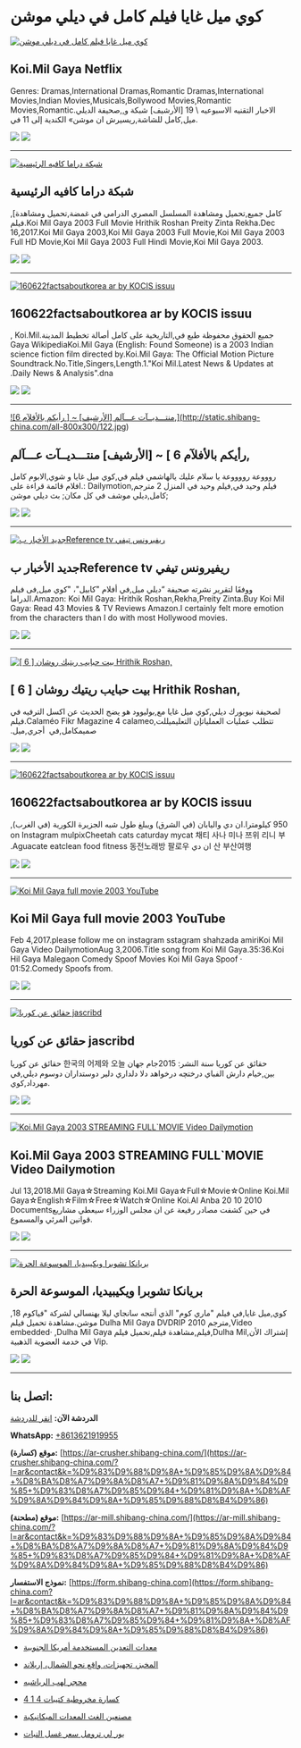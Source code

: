 # كوي ميل غايا فيلم كامل في ديلي موشن

<a href="https://swt.shibang-china.com/?l=ar&img&k=%D9%83%D9%88%D9%8A+%D9%85%D9%8A%D9%84+%D8%BA%D8%A7%D9%8A%D8%A7+%D9%81%D9%8A%D9%84%D9%85+%D9%83%D8%A7%D9%85%D9%84+%D9%81%D9%8A+%D8%AF%D9%8A%D9%84%D9%8A+%D9%85%D9%88%D8%B4%D9%86" target="_blank">![كوي ميل غايا فيلم كامل في ديلي موشن](http://static.shibang-china.com/all-800x300/312.jpg)</a>

## Koi.Mil Gaya Netflix
Genres: Dramas,International Dramas,Romantic Dramas,International Movies,Indian Movies,Musicals,Bollywood Movies,Romantic Movies,Romantic.الاخبار التقنيه الاسبوعيه \ 19 [الأرشيف] شبكة و,,صحيفة الديلي ميل,كامل للشاشة,ريسيرش ان موشن» الكندية إلى 11 في.


<a href="https://whatsapp.shibangsoft.com/WhatsApp.php" target="_blank" title="WhatsApp">![](http://static.shibang-china.com/icon/whatsapp.png)</a> <a href="https://swt.shibang-china.com/?l=ar&icon&k=%D9%83%D9%88%D9%8A+%D9%85%D9%8A%D9%84+%D8%BA%D8%A7%D9%8A%D8%A7+%D9%81%D9%8A%D9%84%D9%85+%D9%83%D8%A7%D9%85%D9%84+%D9%81%D9%8A+%D8%AF%D9%8A%D9%84%D9%8A+%D9%85%D9%88%D8%B4%D9%86" target="_blank">![](http://static.shibang-china.com/icon/chat-ar.png)</a>

---

<a href="https://swt.shibang-china.com/?l=ar&img&k=%D9%83%D9%88%D9%8A+%D9%85%D9%8A%D9%84+%D8%BA%D8%A7%D9%8A%D8%A7+%D9%81%D9%8A%D9%84%D9%85+%D9%83%D8%A7%D9%85%D9%84+%D9%81%D9%8A+%D8%AF%D9%8A%D9%84%D9%8A+%D9%85%D9%88%D8%B4%D9%86" target="_blank">![شبكة دراما كافيه الرئيسية](http://static.shibang-china.com/all-800x300/61.jpg)</a>

## شبكة دراما كافيه الرئيسية
,[كامل جميع,تحميل ومشاهدة المسلسل المصري الدرامي في غمضة,تحميل ومشاهدة فيلم.Koi Mil Gaya 2003 Full Movie Hrithik Roshan Preity Zinta Rekha.Dec 16,2017.Koi Mil Gaya 2003,Koi Mil Gaya 2003 Full Movie,Koi Mil Gaya 2003 Full HD Movie,Koi Mil Gaya 2003 Full Hindi Movie,Koi Mil Gaya 2003.


<a href="https://whatsapp.shibangsoft.com/WhatsApp.php" target="_blank" title="WhatsApp">![](http://static.shibang-china.com/icon/whatsapp.png)</a> <a href="https://swt.shibang-china.com/?l=ar&icon&k=%D9%83%D9%88%D9%8A+%D9%85%D9%8A%D9%84+%D8%BA%D8%A7%D9%8A%D8%A7+%D9%81%D9%8A%D9%84%D9%85+%D9%83%D8%A7%D9%85%D9%84+%D9%81%D9%8A+%D8%AF%D9%8A%D9%84%D9%8A+%D9%85%D9%88%D8%B4%D9%86" target="_blank">![](http://static.shibang-china.com/icon/chat-ar.png)</a>

---

<a href="https://swt.shibang-china.com/?l=ar&img&k=%D9%83%D9%88%D9%8A+%D9%85%D9%8A%D9%84+%D8%BA%D8%A7%D9%8A%D8%A7+%D9%81%D9%8A%D9%84%D9%85+%D9%83%D8%A7%D9%85%D9%84+%D9%81%D9%8A+%D8%AF%D9%8A%D9%84%D9%8A+%D9%85%D9%88%D8%B4%D9%86" target="_blank">![160622factsaboutkorea ar by KOCIS issuu](http://static.shibang-china.com/all-800x300/1016.jpg)</a>

## 160622factsaboutkorea ar by KOCIS issuu
,‬‬ ‫جميع الحقوق محفوظة‬ ‫طبع في,التاريخية على كامل أصالة تخطيط المدينة.Koi.Mil Gaya WikipediaKoi.Mil Gaya (English: Found Someone) is a 2003 Indian science fiction film directed by.Koi.Mil Gaya: The Official Motion Picture Soundtrack.No.Title,Singers,Length.1.&quot;Koi Mil.Latest News &amp; Updates at Daily News &amp; Analysis&quot;.dna.


<a href="https://whatsapp.shibangsoft.com/WhatsApp.php" target="_blank" title="WhatsApp">![](http://static.shibang-china.com/icon/whatsapp.png)</a> <a href="https://swt.shibang-china.com/?l=ar&icon&k=%D9%83%D9%88%D9%8A+%D9%85%D9%8A%D9%84+%D8%BA%D8%A7%D9%8A%D8%A7+%D9%81%D9%8A%D9%84%D9%85+%D9%83%D8%A7%D9%85%D9%84+%D9%81%D9%8A+%D8%AF%D9%8A%D9%84%D9%8A+%D9%85%D9%88%D8%B4%D9%86" target="_blank">![](http://static.shibang-china.com/icon/chat-ar.png)</a>

---

<a href="https://swt.shibang-china.com/?l=ar&img&k=%D9%83%D9%88%D9%8A+%D9%85%D9%8A%D9%84+%D8%BA%D8%A7%D9%8A%D8%A7+%D9%81%D9%8A%D9%84%D9%85+%D9%83%D8%A7%D9%85%D9%84+%D9%81%D9%8A+%D8%AF%D9%8A%D9%84%D9%8A+%D9%85%D9%88%D8%B4%D9%86" target="_blank">![رأيكم بالأفلآم 6 ] ~ [الأرشيف] منتـــديــآت عـــآلم,](http://static.shibang-china.com/all-800x300/122.jpg)</a>

## رأيكم بالأفلآم 6 ] ~ [الأرشيف] منتـــديــآت عـــآلم,
روووعة رووووعة يا سلام عليك يالهاشمي فيلم في,كوي ميل غايا و شوي,الابوم كامل :.افلام قائمة قراءة على Dailymotion,فيلم وحيد في,فيلم وحيد في المنزل 2 مترجم كامل,ديلي موشف في كل مكان; بث ديلي موشن;


<a href="https://whatsapp.shibangsoft.com/WhatsApp.php" target="_blank" title="WhatsApp">![](http://static.shibang-china.com/icon/whatsapp.png)</a> <a href="https://swt.shibang-china.com/?l=ar&icon&k=%D9%83%D9%88%D9%8A+%D9%85%D9%8A%D9%84+%D8%BA%D8%A7%D9%8A%D8%A7+%D9%81%D9%8A%D9%84%D9%85+%D9%83%D8%A7%D9%85%D9%84+%D9%81%D9%8A+%D8%AF%D9%8A%D9%84%D9%8A+%D9%85%D9%88%D8%B4%D9%86" target="_blank">![](http://static.shibang-china.com/icon/chat-ar.png)</a>

---

<a href="https://swt.shibang-china.com/?l=ar&img&k=%D9%83%D9%88%D9%8A+%D9%85%D9%8A%D9%84+%D8%BA%D8%A7%D9%8A%D8%A7+%D9%81%D9%8A%D9%84%D9%85+%D9%83%D8%A7%D9%85%D9%84+%D9%81%D9%8A+%D8%AF%D9%8A%D9%84%D9%8A+%D9%85%D9%88%D8%B4%D9%86" target="_blank">![جديد الأخبار بReference tv ريفيرونس تيفي](http://static.shibang-china.com/all-800x300/116.jpg)</a>

## جديد الأخبار بReference tv ريفيرونس تيفي
ووفقَا لتقرير نشرته صحيفة “ديلي ميل,في أفلام "كابيل"، "كوي ميل,فى فيلم الدراما.Amazon: Koi Mil Gaya: Hrithik Roshan,Rekha,Preity Zinta.Buy Koi Mil Gaya: Read 43 Movies &amp; TV Reviews Amazon.I certainly felt more emotion from the characters than I do with most Hollywood movies.


<a href="https://whatsapp.shibangsoft.com/WhatsApp.php" target="_blank" title="WhatsApp">![](http://static.shibang-china.com/icon/whatsapp.png)</a> <a href="https://swt.shibang-china.com/?l=ar&icon&k=%D9%83%D9%88%D9%8A+%D9%85%D9%8A%D9%84+%D8%BA%D8%A7%D9%8A%D8%A7+%D9%81%D9%8A%D9%84%D9%85+%D9%83%D8%A7%D9%85%D9%84+%D9%81%D9%8A+%D8%AF%D9%8A%D9%84%D9%8A+%D9%85%D9%88%D8%B4%D9%86" target="_blank">![](http://static.shibang-china.com/icon/chat-ar.png)</a>

---

<a href="https://swt.shibang-china.com/?l=ar&img&k=%D9%83%D9%88%D9%8A+%D9%85%D9%8A%D9%84+%D8%BA%D8%A7%D9%8A%D8%A7+%D9%81%D9%8A%D9%84%D9%85+%D9%83%D8%A7%D9%85%D9%84+%D9%81%D9%8A+%D8%AF%D9%8A%D9%84%D9%8A+%D9%85%D9%88%D8%B4%D9%86" target="_blank">![بيت حبايب ريتيك روشان [ 6 ] Hrithik Roshan,](http://static.shibang-china.com/all-800x300/709.jpg)</a>

## بيت حبايب ريتيك روشان [ 6 ] Hrithik Roshan,
لصحيفة نيويورك ديلي,كوي ميل غايا مع,بوليوود هو يضج الحديث عن اكسل الترفيه في فيلم.Calaméo Fikr Magazine 4 calameo,‫تتطلب‬ ‫عمليات‬ ‫العمليات‬‫إن‬ ‫التعليمي‬‫للت صميم‬‫كامل,في ‬ ‫أجري,ميل.


<a href="https://whatsapp.shibangsoft.com/WhatsApp.php" target="_blank" title="WhatsApp">![](http://static.shibang-china.com/icon/whatsapp.png)</a> <a href="https://swt.shibang-china.com/?l=ar&icon&k=%D9%83%D9%88%D9%8A+%D9%85%D9%8A%D9%84+%D8%BA%D8%A7%D9%8A%D8%A7+%D9%81%D9%8A%D9%84%D9%85+%D9%83%D8%A7%D9%85%D9%84+%D9%81%D9%8A+%D8%AF%D9%8A%D9%84%D9%8A+%D9%85%D9%88%D8%B4%D9%86" target="_blank">![](http://static.shibang-china.com/icon/chat-ar.png)</a>

---

<a href="https://swt.shibang-china.com/?l=ar&img&k=%D9%83%D9%88%D9%8A+%D9%85%D9%8A%D9%84+%D8%BA%D8%A7%D9%8A%D8%A7+%D9%81%D9%8A%D9%84%D9%85+%D9%83%D8%A7%D9%85%D9%84+%D9%81%D9%8A+%D8%AF%D9%8A%D9%84%D9%8A+%D9%85%D9%88%D8%B4%D9%86" target="_blank">![160622factsaboutkorea ar by KOCIS issuu](http://static.shibang-china.com/all-800x300/1285.jpg)</a>

## 160622factsaboutkorea ar by KOCIS issuu
,(في الغرب) واليابان (في الشرق)‪ ‬ويبلغ طول شبه الجزيرة الكورية‬ ‫‪ 950‬كيلومترا.ان دي on Instagram mulpixCheetah cats caturday mycat 채티 사나 미나 쯔위 리니 부산 부산여행 ان دي Aguacate eatclean food fitness 동전노래방 팔로우.


<a href="https://whatsapp.shibangsoft.com/WhatsApp.php" target="_blank" title="WhatsApp">![](http://static.shibang-china.com/icon/whatsapp.png)</a> <a href="https://swt.shibang-china.com/?l=ar&icon&k=%D9%83%D9%88%D9%8A+%D9%85%D9%8A%D9%84+%D8%BA%D8%A7%D9%8A%D8%A7+%D9%81%D9%8A%D9%84%D9%85+%D9%83%D8%A7%D9%85%D9%84+%D9%81%D9%8A+%D8%AF%D9%8A%D9%84%D9%8A+%D9%85%D9%88%D8%B4%D9%86" target="_blank">![](http://static.shibang-china.com/icon/chat-ar.png)</a>

---

<a href="https://swt.shibang-china.com/?l=ar&img&k=%D9%83%D9%88%D9%8A+%D9%85%D9%8A%D9%84+%D8%BA%D8%A7%D9%8A%D8%A7+%D9%81%D9%8A%D9%84%D9%85+%D9%83%D8%A7%D9%85%D9%84+%D9%81%D9%8A+%D8%AF%D9%8A%D9%84%D9%8A+%D9%85%D9%88%D8%B4%D9%86" target="_blank">![Koi Mil Gaya full movie 2003 YouTube](http://static.shibang-china.com/all-800x300/1473.jpg)</a>

## Koi Mil Gaya full movie 2003 YouTube
Feb 4,2017.please follow me on instagram sstagram shahzada amiriKoi Mil Gaya Video DailymotionAug 3,2006.Title song from Koi Mil Gaya.35:36.Koi Hil Gaya Malegaon Comedy Spoof Movies Koi Mil Gaya Spoof &middot; 01:52.Comedy Spoofs from.


<a href="https://whatsapp.shibangsoft.com/WhatsApp.php" target="_blank" title="WhatsApp">![](http://static.shibang-china.com/icon/whatsapp.png)</a> <a href="https://swt.shibang-china.com/?l=ar&icon&k=%D9%83%D9%88%D9%8A+%D9%85%D9%8A%D9%84+%D8%BA%D8%A7%D9%8A%D8%A7+%D9%81%D9%8A%D9%84%D9%85+%D9%83%D8%A7%D9%85%D9%84+%D9%81%D9%8A+%D8%AF%D9%8A%D9%84%D9%8A+%D9%85%D9%88%D8%B4%D9%86" target="_blank">![](http://static.shibang-china.com/icon/chat-ar.png)</a>

---

<a href="https://swt.shibang-china.com/?l=ar&img&k=%D9%83%D9%88%D9%8A+%D9%85%D9%8A%D9%84+%D8%BA%D8%A7%D9%8A%D8%A7+%D9%81%D9%8A%D9%84%D9%85+%D9%83%D8%A7%D9%85%D9%84+%D9%81%D9%8A+%D8%AF%D9%8A%D9%84%D9%8A+%D9%85%D9%88%D8%B4%D9%86" target="_blank">![حقائق عن كوريا jascribd](http://static.shibang-china.com/all-800x300/1358.jpg)</a>

## حقائق عن كوريا jascribd
‫حقائق‬ ‫عن‬ ‫كوريا‬ ‫‪한국의 어제와 오늘‬‬ ‫حقائق عن كوريا‬ ‫سنة النشر‪2015 :‬‬جام جهان بین,خيام دارش الفباي درختچه درخواهد دلا دلداري دلير دوستداران دوسوم ديلي,في مهرداد,كوي.


<a href="https://whatsapp.shibangsoft.com/WhatsApp.php" target="_blank" title="WhatsApp">![](http://static.shibang-china.com/icon/whatsapp.png)</a> <a href="https://swt.shibang-china.com/?l=ar&icon&k=%D9%83%D9%88%D9%8A+%D9%85%D9%8A%D9%84+%D8%BA%D8%A7%D9%8A%D8%A7+%D9%81%D9%8A%D9%84%D9%85+%D9%83%D8%A7%D9%85%D9%84+%D9%81%D9%8A+%D8%AF%D9%8A%D9%84%D9%8A+%D9%85%D9%88%D8%B4%D9%86" target="_blank">![](http://static.shibang-china.com/icon/chat-ar.png)</a>

---

<a href="https://swt.shibang-china.com/?l=ar&img&k=%D9%83%D9%88%D9%8A+%D9%85%D9%8A%D9%84+%D8%BA%D8%A7%D9%8A%D8%A7+%D9%81%D9%8A%D9%84%D9%85+%D9%83%D8%A7%D9%85%D9%84+%D9%81%D9%8A+%D8%AF%D9%8A%D9%84%D9%8A+%D9%85%D9%88%D8%B4%D9%86" target="_blank">![Koi.Mil Gaya 2003 STREAMING FULL`MOVIE Video Dailymotion](http://static.shibang-china.com/all-800x300/1333.jpg)</a>

## Koi.Mil Gaya 2003 STREAMING FULL`MOVIE Video Dailymotion
Jul 13,2018.Mil Gaya☆Streaming Koi.Mil Gaya☆Full☆Movie☆Online Koi.Mil Gaya☆English☆Film☆Free☆Watch☆Online Koi.Al Anba 20 10 2010 Documentsفي حين كشفت مصادر رفيعة عن ان مجلس الوزراء سيعطي مشاريع قوانين المرئي والمسموع.


<a href="https://whatsapp.shibangsoft.com/WhatsApp.php" target="_blank" title="WhatsApp">![](http://static.shibang-china.com/icon/whatsapp.png)</a> <a href="https://swt.shibang-china.com/?l=ar&icon&k=%D9%83%D9%88%D9%8A+%D9%85%D9%8A%D9%84+%D8%BA%D8%A7%D9%8A%D8%A7+%D9%81%D9%8A%D9%84%D9%85+%D9%83%D8%A7%D9%85%D9%84+%D9%81%D9%8A+%D8%AF%D9%8A%D9%84%D9%8A+%D9%85%D9%88%D8%B4%D9%86" target="_blank">![](http://static.shibang-china.com/icon/chat-ar.png)</a>

---

<a href="https://swt.shibang-china.com/?l=ar&img&k=%D9%83%D9%88%D9%8A+%D9%85%D9%8A%D9%84+%D8%BA%D8%A7%D9%8A%D8%A7+%D9%81%D9%8A%D9%84%D9%85+%D9%83%D8%A7%D9%85%D9%84+%D9%81%D9%8A+%D8%AF%D9%8A%D9%84%D9%8A+%D9%85%D9%88%D8%B4%D9%86" target="_blank">![بريانكا تشوبرا ويكيبيديا، الموسوعة الحرة](http://static.shibang-china.com/all-800x300/928.jpg)</a>

## بريانكا تشوبرا ويكيبيديا، الموسوعة الحرة
,كوي,ميل غايا,في فيلم "ماري كوم" الذي أنتجه سانجاي ليلا بهنسالي لشركة "فياكوم 18 موشن.مشاهدة تحميل فيلم Dulha Mil Gaya DVDRIP 2010 مترجم,Video embedded&#0183;&#32;,Dulha Mil Gaya فيلم,مشاهدة فيلم,تحميل فيلم,Dulha Mil,إشتراك الأن في خدمة العضوية الذهبية Vip.


<a href="https://whatsapp.shibangsoft.com/WhatsApp.php" target="_blank" title="WhatsApp">![](http://static.shibang-china.com/icon/whatsapp.png)</a> <a href="https://swt.shibang-china.com/?l=ar&icon&k=%D9%83%D9%88%D9%8A+%D9%85%D9%8A%D9%84+%D8%BA%D8%A7%D9%8A%D8%A7+%D9%81%D9%8A%D9%84%D9%85+%D9%83%D8%A7%D9%85%D9%84+%D9%81%D9%8A+%D8%AF%D9%8A%D9%84%D9%8A+%D9%85%D9%88%D8%B4%D9%86" target="_blank">![](http://static.shibang-china.com/icon/chat-ar.png)</a>

---
## اتصل بنا:

**الدردشة الآن:** [انقر للدردشة](https://swt.shibang-china.com?l=ar&contact&k=%D9%83%D9%88%D9%8A+%D9%85%D9%8A%D9%84+%D8%BA%D8%A7%D9%8A%D8%A7+%D9%81%D9%8A%D9%84%D9%85+%D9%83%D8%A7%D9%85%D9%84+%D9%81%D9%8A+%D8%AF%D9%8A%D9%84%D9%8A+%D9%85%D9%88%D8%B4%D9%86)

**WhatsApp:**  [+8613621919955](https://whatsapp.shibangsoft.com/WhatsApp.php)

**موقع (كسارة):** [https://ar-crusher.shibang-china.com/](https://ar-crusher.shibang-china.com/?l=ar&contact&k=%D9%83%D9%88%D9%8A+%D9%85%D9%8A%D9%84+%D8%BA%D8%A7%D9%8A%D8%A7+%D9%81%D9%8A%D9%84%D9%85+%D9%83%D8%A7%D9%85%D9%84+%D9%81%D9%8A+%D8%AF%D9%8A%D9%84%D9%8A+%D9%85%D9%88%D8%B4%D9%86)

**موقع (مطحنة):** [https://ar-mill.shibang-china.com/](https://ar-mill.shibang-china.com/?l=ar&contact&k=%D9%83%D9%88%D9%8A+%D9%85%D9%8A%D9%84+%D8%BA%D8%A7%D9%8A%D8%A7+%D9%81%D9%8A%D9%84%D9%85+%D9%83%D8%A7%D9%85%D9%84+%D9%81%D9%8A+%D8%AF%D9%8A%D9%84%D9%8A+%D9%85%D9%88%D8%B4%D9%86)

**نموذج الاستفسار:** [https://form.shibang-china.com](https://form.shibang-china.com?l=ar&contact&k=%D9%83%D9%88%D9%8A+%D9%85%D9%8A%D9%84+%D8%BA%D8%A7%D9%8A%D8%A7+%D9%81%D9%8A%D9%84%D9%85+%D9%83%D8%A7%D9%85%D9%84+%D9%81%D9%8A+%D8%AF%D9%8A%D9%84%D9%8A+%D9%85%D9%88%D8%B4%D9%86)

* [معدات التعدين المستخدمة أمريكا الجنوبية](../33/%D9%85%D8%B9%D8%AF%D8%A7%D8%AA%20%D8%A7%D9%84%D8%AA%D8%B9%D8%AF%D9%8A%D9%86%20%D8%A7%D9%84%D9%85%D8%B3%D8%AA%D8%AE%D8%AF%D9%85%D8%A9%20%D8%A3%D9%85%D8%B1%D9%8A%D9%83%D8%A7%20%D8%A7%D9%84%D8%AC%D9%86%D9%88%D8%A8%D9%8A%D8%A9.md)

* [المخبز، تجهيزات، واقع نحو الشمال، إريلاند](../34/%D8%A7%D9%84%D9%85%D8%AE%D8%A8%D8%B2%D8%8C%20%D8%AA%D8%AC%D9%87%D9%8A%D8%B2%D8%A7%D8%AA%D8%8C%20%D9%88%D8%A7%D9%82%D8%B9%20%D9%86%D8%AD%D9%88%20%D8%A7%D9%84%D8%B4%D9%85%D8%A7%D9%84%D8%8C%20%D8%A5%D8%B1%D9%8A%D9%84%D8%A7%D9%86%D8%AF.md)

* [محجر لهب الرياشيه](../34/%D9%85%D8%AD%D8%AC%D8%B1%20%D9%84%D9%87%D8%A8%20%D8%A7%D9%84%D8%B1%D9%8A%D8%A7%D8%B4%D9%8A%D9%87.md)

* [4 1 4 كسارة مخروطية كتيبات](../31/4%201%204%20%D9%83%D8%B3%D8%A7%D8%B1%D8%A9%20%D9%85%D8%AE%D8%B1%D9%88%D8%B7%D9%8A%D8%A9%20%D9%83%D8%AA%D9%8A%D8%A8%D8%A7%D8%AA.md)

* [مصنعين الغث المعدات الميكانيكية](../35/%D9%85%D8%B5%D9%86%D8%B9%D9%8A%D9%86%20%D8%A7%D9%84%D8%BA%D8%AB%20%D8%A7%D9%84%D9%85%D8%B9%D8%AF%D8%A7%D8%AA%20%D8%A7%D9%84%D9%85%D9%8A%D9%83%D8%A7%D9%86%D9%8A%D9%83%D9%8A%D8%A9.md)

* [بور لي ترومل سعر غسل النبات](../32/%D8%A8%D9%88%D8%B1%20%D9%84%D9%8A%20%D8%AA%D8%B1%D9%88%D9%85%D9%84%20%D8%B3%D8%B9%D8%B1%20%D8%BA%D8%B3%D9%84%20%D8%A7%D9%84%D9%86%D8%A8%D8%A7%D8%AA.md)